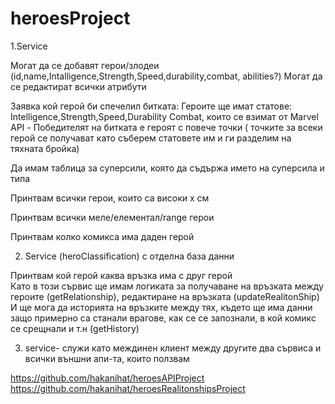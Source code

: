 # heroesProject

1.Service

Могат да се добавят герои/злодеи (id,name,Intalligence,Strength,Speed,durability,combat, abilities?)
Moгат да се редактират всички атрибути 

Заявка кой герой би спечелил битката:
Героите ще имат статове: Intelligence,Strength,Speed,Durability
Combat, които се взимат от  Marvel API -
Победителят на битката е героят с повече точки ( точките за всеки герой се получават като съберем статовете им 
и ги разделим на тяхната бройка)
 
Да имам таблица за суперсили, която да съдържа името на суперсила и типа 

Принтвам всички герои, които са високи x см  

Принтвам всички меле/елементал/range герои

Принтвам  колко комикса има даден герой


2. Service (heroClassification) с отделна база данни 

Принтвам кой герой каква връзка има с друг герой  
Като в този сървис ще имам логиката за получаване на връзката между героите (getRelationship),
 редактиране на връзката (updateRealitonShip)
И ще мога да историята на връзките между тях, където ще има данни защо примерно са станали врагове, как се се запознали, в кой комикс 
се срещнали и т.н (getHistory)



3. service- служи като междинен клиент между другите два сървиса и всички външни апи-та, които ползвам


https://github.com/hakanihat/heroesAPIProject
https://github.com/hakanihat/heroesRealitonshipsProject
